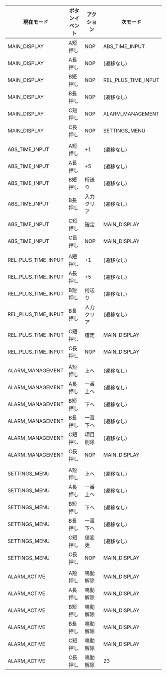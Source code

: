 | 現在モード               | ボタンイベント | アクション   | 次モード                |
|---------------------|---------|---------|---------------------|
| MAIN_DISPLAY        | A短押し    | NOP     | ABS_TIME_INPUT      |
| MAIN_DISPLAY        | A長押し    | NOP     | (遷移なし)              |
| MAIN_DISPLAY        | B短押し    | NOP     | REL_PLUS_TIME_INPUT |
| MAIN_DISPLAY        | B長押し    | NOP     | (遷移なし)              |
| MAIN_DISPLAY        | C短押し    | NOP     | ALARM_MANAGEMENT    |
| MAIN_DISPLAY        | C長押し    | NOP     | SETTINGS_MENU       |
|                     |         |         |                     |
| ABS_TIME_INPUT      | A短押し    | +1      | (遷移なし)              |
| ABS_TIME_INPUT      | A長押し    | +5      | (遷移なし)              |
| ABS_TIME_INPUT      | B短押し    | 桁送り | (遷移なし)              |
| ABS_TIME_INPUT      | B長押し    | 入力クリア   | (遷移なし)              |
| ABS_TIME_INPUT      | C短押し    | 確定      | MAIN_DISPLAY        |
| ABS_TIME_INPUT      | C長押し    | NOP     | MAIN_DISPLAY        |
|                     |         |         |                     |
| REL_PLUS_TIME_INPUT | A短押し    | +1      | (遷移なし)              |
| REL_PLUS_TIME_INPUT | A長押し    | +5      | (遷移なし)              |
| REL_PLUS_TIME_INPUT | B短押し    | 桁送り | (遷移なし)              |
| REL_PLUS_TIME_INPUT | B長押し    | 入力クリア   | (遷移なし)              |
| REL_PLUS_TIME_INPUT | C短押し    | 確定      | MAIN_DISPLAY        |
| REL_PLUS_TIME_INPUT | C長押し    | NOP     | MAIN_DISPLAY        |
|                     |         |         |                     |
| ALARM_MANAGEMENT    | A短押し    | 上へ      | (遷移なし)              |
| ALARM_MANAGEMENT    | A長押し    | 一番上へ    | (遷移なし)              |
| ALARM_MANAGEMENT    | B短押し    | 下へ      | (遷移なし)              |
| ALARM_MANAGEMENT    | B長押し    | 一番下へ    | (遷移なし)              |
| ALARM_MANAGEMENT    | C短押し    | 項目削除    | (遷移なし)              |
| ALARM_MANAGEMENT    | C長押し    | NOP     | MAIN_DISPLAY        |
|                     |         |         |                     |
| SETTINGS_MENU       | A短押し    | 上へ      | (遷移なし)              |
| SETTINGS_MENU       | A長押し    | 一番上へ    | (遷移なし)              |
| SETTINGS_MENU       | B短押し    | 下へ      | (遷移なし)              |
| SETTINGS_MENU       | B長押し    | 一番下へ    | (遷移なし)              |
| SETTINGS_MENU       | C短押し    | 値変更     | (遷移なし)              |
| SETTINGS_MENU       | C長押し    | NOP     | MAIN_DISPLAY        |
|                     |         |         |                     |
| ALARM_ACTIVE        | A短押し    | 鳴動解除    | MAIN_DISPLAY        |
| ALARM_ACTIVE        | A長押し    | 鳴動解除    | MAIN_DISPLAY        |
| ALARM_ACTIVE        | B短押し    | 鳴動解除    | MAIN_DISPLAY        |
| ALARM_ACTIVE        | B長押し    | 鳴動解除    | MAIN_DISPLAY        |
| ALARM_ACTIVE        | C短押し    | 鳴動解除    | MAIN_DISPLAY        |
| ALARM_ACTIVE        | C長押し    | 鳴動解除    | 23                  |